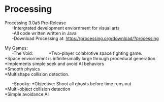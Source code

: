 # Processing
Processing 3.0a5 Pre-Release  
&nbsp;&nbsp;&nbsp;&nbsp;&nbsp;&nbsp;-Intergrated development enviornment for visual arts  
&nbsp;&nbsp;&nbsp;&nbsp;&nbsp;&nbsp;-All code written written in Java  
&nbsp;&nbsp;&nbsp;&nbsp;&nbsp;&nbsp;-Download Processing at: https://processing.org/download/?processing  
  
My Games:  
&nbsp;&nbsp;&nbsp;&nbsp;&nbsp;&nbsp;-The Void:
&nbsp;&nbsp;&nbsp;&nbsp;&nbsp;&nbsp;&nbsp;&nbsp;&nbsp;&nbsp;&nbsp;&nbsp;*Two-player colabrotive space fighting game.    
              *Space enviornemnt is infinitesimally large through procedural generation.  
              *Implements simple seek and avoid AI behaviors  
              *Smooth physics  
              *Multishape collision detection.  
  
&nbsp;&nbsp;&nbsp;&nbsp;&nbsp;&nbsp;-Spooky:    *Objective: Shoot all ghosts before time runs out  
              *Multi-object collision detection  
              *Simple avoidance AI  
              


